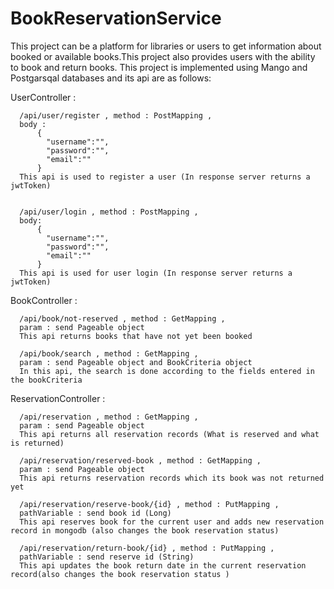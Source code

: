 # BookReservationService

This project can be a platform for libraries or users to get information about booked or available books.This project also provides users with the ability to book and return books.
This project is implemented using Mango and Postgarsqal databases and its api are as follows:

UserController : 


      /api/user/register , method : PostMapping ,
      body : 
          {
            "username":"",
            "password":"",
            "email":""
          }
      This api is used to register a user (In response server returns a jwtToken)


      /api/user/login , method : PostMapping ,
      body:
          {
            "username":"",
            "password":"",
            "email":""
          }
      This api is used for user login (In response server returns a jwtToken)
      

BookController :


      /api/book/not-reserved , method : GetMapping ,
      param : send Pageable object
      This api returns books that have not yet been booked
      
      /api/book/search , method : GetMapping ,
      param : send Pageable object and BookCriteria object
      In this api, the search is done according to the fields entered in the bookCriteria
      
                     
 ReservationController :
 
 
      /api/reservation , method : GetMapping ,
      param : send Pageable object
      This api returns all reservation records (What is reserved and what is returned)
      
      /api/reservation/reserved-book , method : GetMapping ,
      param : send Pageable object
      This api returns reservation records which its book was not returned yet
      
      /api/reservation/reserve-book/{id} , method : PutMapping ,
      pathVariable : send book id (Long)
      This api reserves book for the current user and adds new reservation record in mongodb (also changes the book reservation status)
      
      /api/reservation/return-book/{id} , method : PutMapping ,
      pathVariable : send reserve id (String)
      This api updates the book return date in the current reservation record(also changes the book reservation status )      
          
      
      
